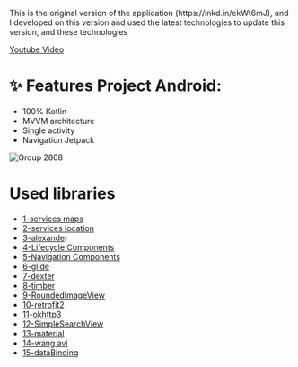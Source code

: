 <p>This is the original version of the application (https://lnkd.in/ekWt6mJ), and I developed on this version and used the latest technologies to update this version, and these technologies</p> 

<a href="https://www.youtube.com/watch?v=tFJ29Kbf0sw&list=PLIf5OoJZjgrA7YJFlhGxLSQxvlngW2MOV&index=4&ab_channel=NoorEl-Nahhal" rel="nofollow">Youtube Video</a> </br>

# ✨ Features Project Android:
- 100% Kotlin
- MVVM architecture
- Single activity 
- Navigation Jetpack

![Group 2868](https://user-images.githubusercontent.com/41232970/94457297-09cfeb80-01bd-11eb-8614-81a800b140ed.png)

# Used libraries
- <a href="https://github.com/googlemaps/google-maps-services-java" rel="nofollow">1-services maps</a> </br>
- <a href="https://github.com/android/location-samples" rel="nofollow">2-services location</a></br>
- <a href="https://github.com/jd-alexander/Google-Directions-Android" rel="nofollow">3-alexande</a>r</br>
- <a href="https://developer.android.com/jetpack/androidx/releases/lifecycle" rel="nofollow">4-Lifecycle Components</a></br>
- <a href="https://developer.android.com/guide/navigation/navigation-getting-started" rel="nofollow">5-Navigation Components</a></br>
- <a href="https://github.com/bumptech/glide" rel="nofollow">6-glide</a></br>
- <a href="https://github.com/Karumi/Dexter" rel="nofollow">7-dexter</a></br>
- <a href="https://github.com/JakeWharton/timber" rel="nofollow">8-timber</a></br>
- <a href="https://github.com/vinc3m1/RoundedImageView" rel="nofollow">9-RoundedImageView</a></br>
- <a href="https://github.com/square/retrofit" rel="nofollow">10-retrofit2</a></br>
- <a href="https://github.com/square/okhttp" rel="nofollow">11-okhttp3</a></br>
- <a href="https://github.com/Ferfalk/SimpleSearchView" rel="nofollow">12-SimpleSearchView</a></br>
- <a href="https://github.com/material-components/material-components-android" rel="nofollow">13-material</a></br>
- <a href="https://github.com/81813780/AVLoadingIndicatorView" rel="nofollow">14-wang avi</a></br>
- <a href="https://github.com/nemamayank/DataBinding" rel="nofollow">15-dataBinding</a></br> 
